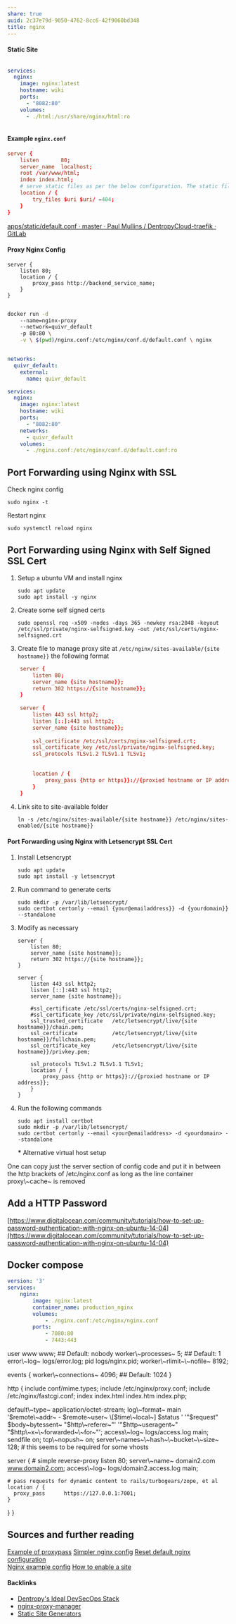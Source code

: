 ```yaml
---
share: true
uuid: 2c37e79d-9050-4762-8cc6-42f9060bd348
title: nginx
---
```

#### Static Site

``` yaml

services:
  nginx:
    image: nginx:latest
    hostname: wiki
    ports:
      - "8082:80"
    volumes:
      - ./html:/usr/share/nginx/html:ro



```


#### Example `nginx.conf`

``` conf
server {
    listen       80;
    server_name  localhost;
    root /var/www/html;
    index index.html;
    # serve static files as per the below configuration. The static file will be cached for 5 days
    location / {
        try_files $uri $uri/ =404;
    }
}
```

[apps/static/default.conf · master · Paul Mullins / DentropyCloud-traefik · GitLab](https://gitlab.com/dentropy/dentropycloud-traefik/-/blob/master/apps/static/default.conf)

#### Proxy Nginx Config

``` config
server {
    listen 80;
    location / {
        proxy_pass http://backend_service_name;
    }
}
```

``` bash

docker run -d
	--name=nginx-proxy
	--network=quivr_default
	-p 80:80 \
	-v \ $(pwd)/nginx.conf:/etc/nginx/conf.d/default.conf \ nginx

```


``` yaml

networks:
  quivr_default:
    external:
      name: quivr_default

services:
  nginx:
    image: nginx:latest
    hostname: wiki
    ports:
      - "8082:80"
    networks:
      - quivr_default
    volumes:
      - ./nginx.conf:/etc/nginx/conf.d/default.conf:ro


```
## Port Forwarding using Nginx with SSL


Check nginx config

`sudo nginx -t`

Restart nginx

`sudo systemctl reload nginx`

## Port Forwarding using Nginx with Self Signed SSL Cert


1.  Setup a ubuntu VM and install nginx
    
        sudo apt update
        sudo apt install -y nginx
        
    
2.  Create some self signed certs
    
        sudo openssl req -x509 -nodes -days 365 -newkey rsa:2048 -keyout /etc/ssl/private/nginx-selfsigned.key -out /etc/ssl/certs/nginx-selfsigned.crt
        
    
3.  Create file to manage proxy site at `/etc/nginx/sites-available/{site hostname}}` the following format
    
``` conf
    server {
        listen 80;
        server_name {site hostname}};
        return 302 https://{site hostname}};
    }
    
    server {
        listen 443 ssl http2;
        listen [::]:443 ssl http2;
        server_name {site hostname}};
    
        ssl_certificate /etc/ssl/certs/nginx-selfsigned.crt;
        ssl_certificate_key /etc/ssl/private/nginx-selfsigned.key;
        ssl_protocols TLSv1.2 TLSv1.1 TLSv1;
    
    
        location / {
            proxy_pass {http or https}}://{proxied hostname or IP address}};
        }
    }
```
        
    
4.  Link site to site-available folder
    
        ln -s /etc/nginx/sites-available/{site hostname}} /etc/nginx/sites-enabled/{site hostname}}
        
    

#### Port Forwarding using Nginx with Letsencrypt SSL Cert


1.  Install Letsencrypt
    
        sudo apt update
        sudo apt install -y letsencrypt
        
    
2.  Run command to generate certs
    
        sudo mkdir -p /var/lib/letsencrypt/
        sudo certbot certonly --email {your@emailaddress}} -d {yourdomain}} --standalone
        
    
3.  Modify as necessary
    
        server {
            listen 80;
            server_name {site hostname}};
            return 302 https://{site hostname}};
        }
        
        server {
            listen 443 ssl http2;
            listen [::]:443 ssl http2;
            server_name {site hostname}};
        
            #ssl_certificate /etc/ssl/certs/nginx-selfsigned.crt;
            #ssl_certificate_key /etc/ssl/private/nginx-selfsigned.key;
            ssl_trusted_certificate   /etc/letsencrypt/live/{site hostname}}/chain.pem;
            ssl_certificate           /etc/letsencrypt/live/{site hostname}}/fullchain.pem;
            ssl_certificate_key       /etc/letsencrypt/live/{site hostname}}/privkey.pem;
        
            ssl_protocols TLSv1.2 TLSv1.1 TLSv1;
            location / {
                proxy_pass {http or https}}://{proxied hostname or IP address}};
            }
        }
        
    
4.  Run the following commands
    
        sudo apt install certbot
        sudo mkdir -p /var/lib/letsencrypt/
        sudo certbot certonly --email <your@emailaddress> -d <yourdomain> --standalone
        
    
    **\*** Alternative virtual host setup
    

One can copy just the server section of config code and put it in between the http brackets of /etc/nginx.conf as long as the line container proxy\\~cache~ is removed

Add a HTTP Password
-------------------

[https://www.digitalocean.com/community/tutorials/how-to-set-up-password-authentication-with-nginx-on-ubuntu-14-04](https://www.digitalocean.com/community/tutorials/how-to-set-up-password-authentication-with-nginx-on-ubuntu-14-04)

## Docker compose

``` yaml
version: '3'
services:
    nginx:
        image: nginx:latest
        container_name: production_nginx
        volumes:
            - ./nginx.conf:/etc/nginx/nginx.conf
        ports:
            - 7080:80
            - 7443:443
```  

user www www; ## Default: nobody worker\\~processes~ 5; ## Default: 1 error\\~log~ logs/error.log; pid logs/nginx.pid; worker\\~rlimit~\\~nofile~ 8192;

events { worker\\~connections~ 4096; ## Default: 1024 }

http { include conf/mime.types; include /etc/nginx/proxy.conf; include /etc/nginx/fastcgi.conf; index index.html index.htm index.php;

default\\~type~ application/octet-stream; log\\~format~ main '$remote\\~addr~ - $remote~user~ \[$time\\~local~\] $status ' '"$request" $body~bytessent~ "$http\\~referer~"' '"$http~useragent~" "$http\\~x~\\~forwarded~\\~for~"'; access\\~log~ logs/access.log main; sendfile on; tcp\\~nopush~ on; server\\~names~\\~hash~\\~bucket~\\~size~ 128; # this seems to be required for some vhosts

server { # simple reverse-proxy listen 80; server\\~name~ domain2.com www.domain2.com; access\\~log~ logs/domain2.access.log main;

    # pass requests for dynamic content to rails/turbogears/zope, et al
    location / {
      proxy_pass      https://127.0.0.1:7001;
    }
    

} }

Sources and further reading
---------------------------

[Example of proxypass](https://stackoverflow.com/questions/21064401/route-different-proxy-based-on-subdomain-request-in-nginx) [Simpler nginx config](https://serverfault.com/questions/886582/single-server-nginx-as-a-reverse-proxy-multiple-domains-websites) [Reset default nginx configuration](https://stackoverflow.com/questions/28141667/how-to-reinstall-nginx-if-i-deleted-etc-nginx-folder-ubuntu-14-04)  
[Nginx example config](https://www.nginx.com/resources/wiki/start/topics/examples/full/) [How to enable a site](https://serverfault.com/questions/424452/nginx-enable-site-command)

#### Backlinks

* [Dentropy's Ideal DevSecOps Stack](/406a13ea-5f64-440a-b454-6b43afe9e0d5)
* [nginx-proxy-manager](/5c347a60-b0fd-4797-993a-c0a6f0943dc9)
* [Static Site Generators](/d6998d71-a15a-49cf-adf3-302e02a783e3)